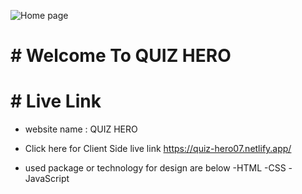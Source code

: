 ![Home page](https://i.ibb.co/hBsTZrT/Quiz-Hero.png)

# # Welcome To QUIZ HERO

# # Live Link

- website name : QUIZ HERO

- Click here for Client Side live link https://quiz-hero07.netlify.app/
- used package or technology for design are below
  -HTML
  -CSS
  -JavaScript
